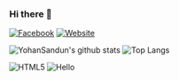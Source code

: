 ### Hi there 👋

[![Facebook](https://img.shields.io/badge/Facebook-222222?&style=flat-square&logo=facebook&logoColor=white&link=https://www.facebook.com/yohan.sandun.5)](https://www.facebook.com/yohan.sandun.5)
[![Website](https://img.shields.io/badge/WebSite-222222?&style=flat-square&logo=google-chrome&logoColor=white&link=http://akuru.epizy.com)](http://akuru.epizy.com/)

![YohanSandun's github stats](https://github-readme-stats.vercel.app/api?username=YohanSandun&show_icons=true&hide_border=true)
![Top Langs](https://github-readme-stats.vercel.app/api/top-langs/?username=YohanSandun&layout=compact)

![HTML5](https://img.shields.io/badge/-HTML5-E34F26?style=flat-square&logo=html5&logoColor=white)
![Hello](https://img.shields.io/:dependabot-badge-blue.svg?logo=data:image/svg%2bxml;base64,PHN2ZyB4bWxucz0iaHR0cDovL3d3dy53My5vcmcvMjAwMC9zdmciIHZpZXdCb3g9IjggOCAxOTAgMTkwIj48ZyBmaWxsPSIjRkZGIj48cGF0aCBkPSJNMTQuNiA1Ni4ySDE3NXYxMTguN0gxNC42ek03Ny4yIDguN2gzNS4ydjM1LjZINzcuMnoiLz48cGF0aCBkPSJNMTAwLjcgMzIuNGgxMS43djM1LjRoLTExLjd6TTIuOSAxMTEuNmgyMy41djM1LjZIMi45ek0xNjMuMiAxMTEuNmgyMy41djM1LjZoLTIzLjV6Ii8%2bPC9nPjxnIGZpbGw9IiM1NTUiPjxwYXRoIGQ9Ik01Ny43IDExNS41bC03LjktNy45LTcuOCA4IDE1LjcgMTUuN0w4MSAxMDcuNmwtNy44LTh6TTEyNC4xIDExNS41bC03LjgtNy45LTcuOCA4IDE1LjYgMTUuNyAyMy41LTIzLjctNy44LTh6Ii8%2bPC9nPjwvc3ZnPg==)

<!--
**YohanSandun/YohanSandun** is a ✨ _special_ ✨ repository because its `README.md` (this file) appears on your GitHub profile.

Here are some ideas to get you started:

- 🔭 I’m currently working on ...
- 🌱 I’m currently learning ...
- 👯 I’m looking to collaborate on ...
- 🤔 I’m looking for help with ...
- 💬 Ask me about ...
- 📫 How to reach me: ...
- 😄 Pronouns: ...
- ⚡ Fun fact: ...
-->
